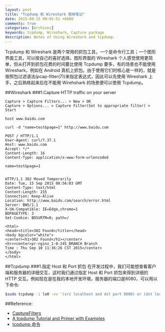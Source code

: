 ```yaml
---
layout: post
title: "Tcpdump 和 Wireshark 使用笔记"
date: 2015-09-15 09:05:51 +0800
comments: true
categories: [Archives]
keywords: tcpdump, Wireshark, Capture package
description: Notes of Using Wireshark and tcpdump.
---
```

Tcpdump 和 Wireshark 是两个常用的抓包工具，一个是命令行工具；一个图形界面工具，可以按自己的喜好选择。图形界面的 Wireshark 个人感觉使用更简单，但从打开到抓包花费的时间要比使用 Tcpdump 要多，有的场景也不能使用 Wireshark，例如在 Android 真机上抓包。由于使用它们时核心是一样的，就是按照包过滤语法(pcap-filter(7))来指定表达式，因此可以先使用 Wireshark 上手，之后熟练起来后在不能用 Wirehshark 的场景便可以使用 Tcpdump。

##Wireshark
###1.Capture HTTP traffic on your server

```
Capture > Capture Filters... > New > OK
Capture > Options... > Capture Filter(Set to appropriate filter) > Start

host www.baidu.com

curl -d "name=test&page=1" http://www.baidu.com
```
```
POST / HTTP/1.1
User-Agent: curl/7.37.1
Host: www.baidu.com
Accept: */*
Content-Length: 16
Content-Type: application/x-www-form-urlencoded

name=test&page=1


HTTP/1.1 302 Moved Temporarily
Date: Tue, 15 Sep 2015 00:56:03 GMT
Content-Type: text/html
Content-Length: 215
Connection: Keep-Alive
Location: http://www.baidu.com/search/error.html
Server: BWS/1.1
X-UA-Compatible: IE=Edge,chrome=1
BDPAGETYPE: 3
Set-Cookie: BDSVRTM=0; path=/

<html>
<head><title>302 Found</title></head>
<body bgcolor="white">
<center><h1>302 Found</h1></center>
<hr><center>pr-nginx_1-0-245_BRANCH Branch
Time : Thu Sep 10 11:36:26 CST 2015</center>
</body>
</html>
```

##Tcpdump
###1.指定 Host 和 Port 抓包
在开发过程中，我们可能想查看客户端和服务器的详细交互，这时我们通过指定 Host 和 Port 抓包来得到详细的 HTTP 交互。例如现在是在我的本地开发环境，服务器的端口是8080，可以用以下命令:

```bash
$sudo tcpdump -i lo0 -vv '(src localhost and dst port 8080) or (dst localhost and src port 8080)'
```

##Reference: 

* [CaptureFilters](https://wiki.wireshark.org/CaptureFilters)  
* [A tcpdump Tutorial and Primer with Examples](https://danielmiessler.com/study/tcpdump/#src-dst-port)  
* [tcpdump 命令](https://www.ibm.com/support/knowledgecenter/zh/ssw_aix_71/com.ibm.aix.cmds5/tcpdump.htm)  


